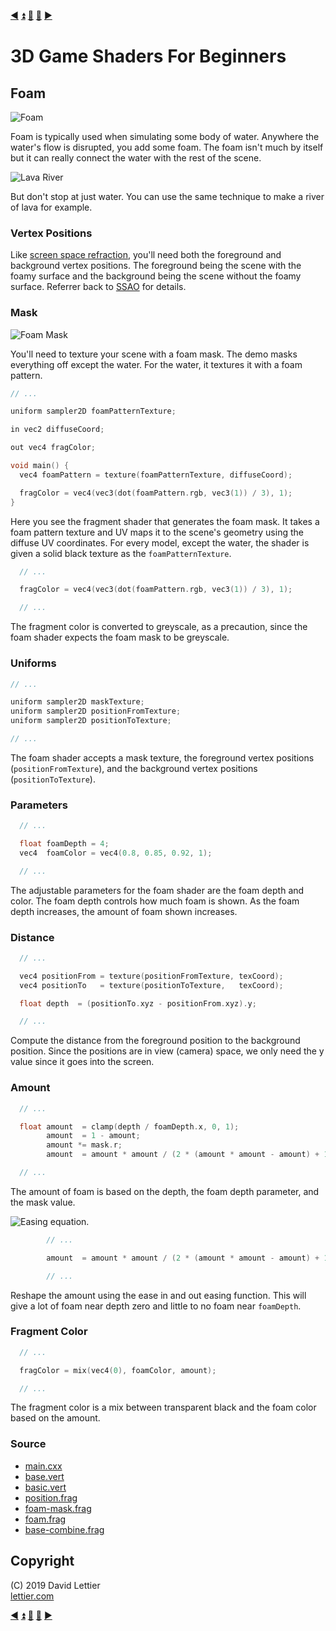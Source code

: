 [:arrow_backward:](screen-space-refraction.md)
[:arrow_double_up:](../README.md)
[:arrow_up_small:](#)
[:arrow_down_small:](#copyright)
[:arrow_forward:](flow-mapping.md)

# 3D Game Shaders For Beginners

## Foam

![Foam](https://i.imgur.com/yuIzIX2.gif)

Foam is typically used when simulating some body of water.
Anywhere the water's flow is disrupted, you add some foam.
The foam isn't much by itself but it can really connect the water with the rest of the scene.

![Lava River](https://i.imgur.com/zoJPZC3.gif)

But don't stop at just water.
You can use the same technique to make a river of lava for example.

### Vertex Positions

Like
[screen space refraction](screen-space-refraction.md),
you'll need both the foreground and background vertex positions.
The foreground being the scene with the foamy surface
and the background being the scene without the foamy surface.
Referrer back to [SSAO](ssao.md#vertex-positions) for details.

### Mask

![Foam Mask](https://i.imgur.com/N6TWBw8.gif)

You'll need to texture your scene with a foam mask.
The demo masks everything off except the water.
For the water, it textures it with a foam pattern.

```c
// ...

uniform sampler2D foamPatternTexture;

in vec2 diffuseCoord;

out vec4 fragColor;

void main() {
  vec4 foamPattern = texture(foamPatternTexture, diffuseCoord);

  fragColor = vec4(vec3(dot(foamPattern.rgb, vec3(1)) / 3), 1);
}
```

Here you see the fragment shader that generates the foam mask.
It takes a foam pattern texture and UV maps it to the scene's geometry using the diffuse UV coordinates.
For every model, except the water, the shader is given a solid black texture as the `foamPatternTexture`.

```c
  // ...

  fragColor = vec4(vec3(dot(foamPattern.rgb, vec3(1)) / 3), 1);

  // ...
```

The fragment color is converted to greyscale,
as a precaution,
since the foam shader expects the foam mask to be greyscale.

### Uniforms

```c
// ...

uniform sampler2D maskTexture;
uniform sampler2D positionFromTexture;
uniform sampler2D positionToTexture;

// ...
```

The foam shader accepts a mask texture,
the foreground vertex positions (`positionFromTexture`),
and the background vertex positions (`positionToTexture`).

### Parameters

```c
  // ...

  float foamDepth = 4;
  vec4  foamColor = vec4(0.8, 0.85, 0.92, 1);

  // ...
```

The adjustable parameters for the foam shader are the foam depth and color.
The foam depth controls how much foam is shown.
As the foam depth increases, the amount of foam shown increases.

### Distance

```c
  // ...

  vec4 positionFrom = texture(positionFromTexture, texCoord);
  vec4 positionTo   = texture(positionToTexture,   texCoord);

  float depth  = (positionTo.xyz - positionFrom.xyz).y;

  // ...
```

Compute the distance from the foreground position to the background position.
Since the positions are in view (camera) space, we only need the y value since it goes into the screen.

### Amount

```c
  // ...

  float amount  = clamp(depth / foamDepth.x, 0, 1);
        amount  = 1 - amount;
        amount *= mask.r;
        amount  = amount * amount / (2 * (amount * amount - amount) + 1);

  // ...
```

The amount of foam is based on the depth, the foam depth parameter, and the mask value.

![Easing equation.](https://i.imgur.com/CDIPmin.png)

```c
        // ...

        amount  = amount * amount / (2 * (amount * amount - amount) + 1);

        // ...
```

Reshape the amount using the ease in and out easing function.
This will give a lot of foam near depth zero and little to no foam near `foamDepth`.

### Fragment Color

```c
  // ...

  fragColor = mix(vec4(0), foamColor, amount);

  // ...
```

The fragment color is a mix between transparent black and the foam color based on the amount.

### Source

- [main.cxx](../demo/src/main.cxx)
- [base.vert](../demo/shaders/vertex/base.vert)
- [basic.vert](../demo/shaders/vertex/basic.vert)
- [position.frag](../demo/shaders/fragment/position.frag)
- [foam-mask.frag](../demo/shaders/fragment/foam-mask.frag)
- [foam.frag](../demo/shaders/fragment/foam.frag)
- [base-combine.frag](../demo/shaders/fragment/base-combine.frag)

## Copyright

(C) 2019 David Lettier
<br>
[lettier.com](https://www.lettier.com)

[:arrow_backward:](screen-space-refraction.md)
[:arrow_double_up:](../README.md)
[:arrow_up_small:](#)
[:arrow_down_small:](#copyright)
[:arrow_forward:](flow-mapping.md)
